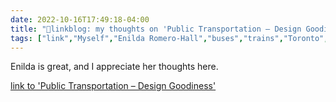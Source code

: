 ```yaml
---
date: 2022-10-16T17:49:18-04:00
title: "🔗linkblog: my thoughts on 'Public Transportation – Design Goodiness'"
tags: ["link","Myself","Enilda Romero-Hall","buses","trains","Toronto","Panama City","Tampa","Knoxville","public transit"]
---
```

Enilda is great, and I appreciate her thoughts here.
 

[link to 'Public Transportation – Design Goodiness'](https://enildaromero.com/2022/10/16/public-transportation/)
